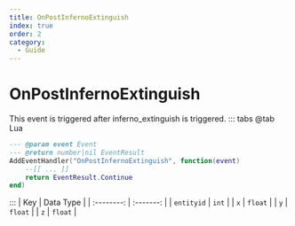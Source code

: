 ```yaml
---
title: OnPostInfernoExtinguish
index: true
order: 2
category:
  - Guide
---
```


# OnPostInfernoExtinguish
This event is triggered after inferno_extinguish is triggered.
::: tabs
@tab Lua
```lua
--- @param event Event
--- @return number|nil EventResult
AddEventHandler("OnPostInfernoExtinguish", function(event)
    --[[ ... ]]
    return EventResult.Continue
end)
```

:::
|     Key    | Data Type |
| :--------: | :-------: |
| `entityid` |   `int`   |
|     `x`    |  `float`  |
|     `y`    |  `float`  |
|     `z`    |  `float`  |